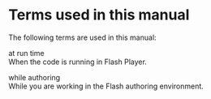 # Terms used in this manual

The following terms are used in this manual:

at run time  
When the code is running in Flash Player.

while authoring  
While you are working in the Flash authoring environment.
